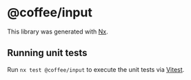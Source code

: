 # @coffee/input

This library was generated with [Nx](https://nx.dev).

## Running unit tests

Run `nx test @coffee/input` to execute the unit tests via [Vitest](https://vitest.dev/).
